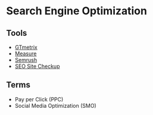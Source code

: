 # Search Engine Optimization

<!--
https://linkedin.com/learning/paths/become-an-seo-expert
https://developers.google.com/search/docs/advanced/appearance/title-link
-->

## Tools

- [GTmetrix](https://gtmetrix.com/)
- [Measure](https://web.dev/measure/)
- [Semrush](https://semrush.com)
- [SEO Site Checkup](https://seositecheckup.com/)

## Terms

- Pay per Click (PPC)
- Social Media Optimization (SMO)
